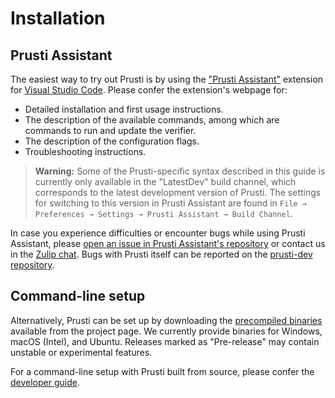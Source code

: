 # Installation

## Prusti Assistant

The easiest way to try out Prusti is by using the ["Prusti Assistant"](https://marketplace.visualstudio.com/items?itemName=viper-admin.prusti-assistant) extension for [Visual Studio Code](https://code.visualstudio.com/). Please confer the extension's webpage for:
* Detailed installation and first usage instructions.
* The description of the available commands, among which are commands to run and update the verifier.
* The description of the configuration flags.
* Troubleshooting instructions.

> **Warning:** Some of the Prusti-specific syntax described in this guide is currently only available in the "LatestDev" build channel, which corresponds to the latest development version of Prusti.
> The settings for switching to this version in Prusti Assistant are found in
> `File → Preferences → Settings → Prusti Assistant → Build Channel`.

In case you experience difficulties or encounter bugs while using Prusti Assistant, please [open an issue in Prusti Assistant's repository](https://github.com/viperproject/prusti-assistant/issues) or contact us in the [Zulip chat](https://prusti.zulipchat.com/).
Bugs with Prusti itself can be reported on the [prusti-dev repository](https://github.com/viperproject/prusti-dev/issues).

## Command-line setup

Alternatively, Prusti can be set up by downloading the [precompiled binaries](https://github.com/viperproject/prusti-dev/releases) available from the project page. We currently provide binaries for Windows, macOS (Intel), and Ubuntu. Releases marked as "Pre-release" may contain unstable or experimental features.

For a command-line setup with Prusti built from source, please confer the [developer guide](https://viperproject.github.io/prusti-dev/dev-guide/development/setup.html).
